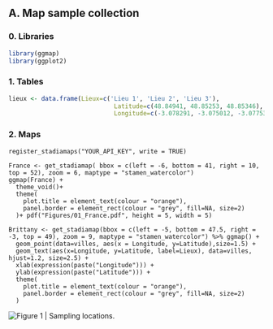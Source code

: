 ## A. Map sample collection

### 0. Libraries
```r include=FALSE
library(ggmap)
library(ggplot2)
```

### 1. Tables
```r
lieux <- data.frame(Lieux=c('Lieu 1', 'Lieu 2', 'Lieu 3'),
                             Latitude=c(48.84941, 48.85253, 48.85346),
                             Longitude=c(-3.078291, -3.075012, -3.077533))
```

### 2. Maps
```{r}
register_stadiamaps("YOUR_API_KEY", write = TRUE)

France <- get_stadiamap( bbox = c(left = -6, bottom = 41, right = 10, top = 52), zoom = 6, maptype = "stamen_watercolor")
ggmap(France) + 
  theme_void()+
  theme(
    plot.title = element_text(colour = "orange"), 
    panel.border = element_rect(colour = "grey", fill=NA, size=2)
  )+ pdf("Figures/01_France.pdf", height = 5, width = 5)

Brittany <- get_stadiamap(bbox = c(left = -5, bottom = 47.5, right = -3, top = 49), zoom = 9, maptype = "stamen_watercolor") %>% ggmap() + 
  geom_point(data=villes, aes(x = Longitude, y=Latitude),size=1.5) +
  geom_text(aes(x=Longitude, y=Latitude, label=Lieux), data=villes, hjust=1.2, size=2.5) +
  xlab(expression(paste("Longitude"))) +
  ylab(expression(paste("Latitude"))) +
  theme(
    plot.title = element_text(colour = "orange"), 
    panel.border = element_rect(colour = "grey", fill=NA, size=2)
  )
```

![Figure 1 | Sampling locations.](https://github.com/rssco/Illumina_ONT_comparisons/blob/main/01_Figures/01_Methods_sampling.png)<!-- -->
